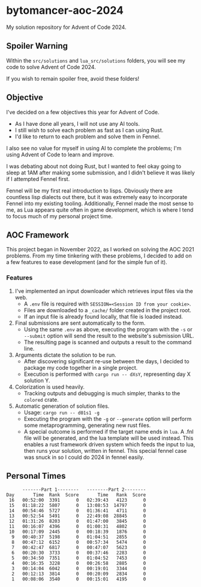 # bytomancer-aoc-2024
My solution repository for Advent of Code 2024.

## Spoiler Warning
Within the `src/solutions` and `lua_src/solutions` folders,
you will see my code to solve Advent of Code 2024.

If you wish to remain spoiler free,
avoid these folders!

## Objective
I've decided on a few objectives this year for Advent of Code.
- As I have done all years, I will not use any AI tools.
- I still wish to solve each problem as fast as I can using Rust.
- I'd like to return to each problem and solve them in Fennel.

I also see no value for myself in using AI to complete the problems;
I'm using Advent of Code to learn and improve.

I was debating about not doing Rust,
but I wanted to feel okay going to sleep at 1AM after making some submission,
and I didn't believe it was likely if I attempted Fennel first.

Fennel will be my first real introduction to lisps.
Obviously there are countless lisp dialects out there,
but it was extremely easy to incorporate Fennel into my existing tooling.
Additionally, Fennel made the most sense to me,
as Lua appears quite often in game development,
which is where I tend to focus much of my personal project time.

## AOC Framework

This project began in November 2022,
as I worked on solving the AOC 2021 problems.
From my time tinkering with these problems,
I decided to add on a few features to ease development
(and for the simple fun of it).

### Features

1. I've implemented an input downloader which retrieves input files via the web.
    - A `.env` file is required with `SESSION=<Session ID from your cookie>`.
    - Files are downloaded to a `_cache/` folder created in the project root.
    - If an input file is already found locally, that file is loaded instead.
2. Final submissions are sent automatically to the form.
    - Using the same `.env` as above,
      executing the program with the `-s` or `--submit`
      option will send the result to the website's submission URL.
    - The resulting page is scanned and outputs a result to the command line.
3. Arguments dictate the solution to be run.
    - After discovering significant re-use between the days,
      I decided to package my code together in a single project.
    - Execution is performed with `cargo run -- dXsY`,
      representing day X solution Y.
4. Colorization is used heavily.
    - Tracking outputs and debugging is much simpler,
      thanks to the `colored` crate.
5. Automatic generation of solution files.
    - Usage: `cargo run -- d01s1 -g`
    - Executing the program with the `-g` or `--generate`
      option will perform some metaprogramming,
      generating new rust files.
    - A special outcome is performed if the target name ends in `lua`.
      A .fnl file will be generated, and the lua template will be used instead.
      This enables a rust framework driven system which feeds the input to lua,
      then runs your solution, written in fennel.
      This special fennel case was snuck in so I could do 2024 in fennel easily.

## Personal Times
```
      -------Part 1--------   --------Part 2--------
Day       Time  Rank  Score       Time   Rank  Score
 16   00:52:00  3391      0   02:39:43   4123      0
 15   01:18:22  5807      0   13:08:53  14797      0
 14   00:54:46  5727      0   01:36:41   4711      0
 13   00:52:54  5491      0   22:49:08  28845      0
 12   01:31:26  8203      0   01:47:00   3845      0
 11   00:16:07  4396      0   01:00:31   4802      0
 10   00:17:09  2445      0   00:18:39   1876      0
  9   00:40:37  5198      0   01:04:51   2855      0
  8   00:47:12  6152      0   00:57:34   5474      0
  7   00:42:47  6817      0   00:47:07   5623      0
  6   00:20:30  3733      0   00:37:46   2283      0
  5   00:34:50  7351      0   01:04:52   7453      0
  4   00:16:35  3228      0   00:26:58   2885      0
  3   00:14:04  6042      0   00:19:01   3344      0
  2   00:12:13  3814      0   00:20:09   2834      0
  1   00:08:06  3540      0   00:15:01   4195      0
```
